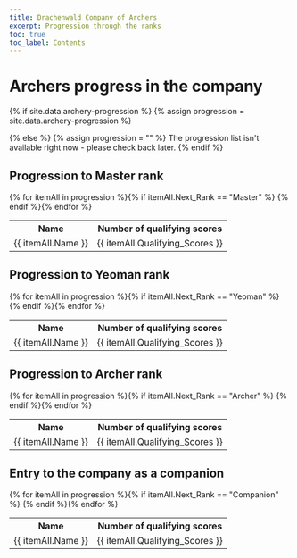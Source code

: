 ```yaml
---
title: Drachenwald Company of Archers
excerpt: Progression through the ranks
toc: true
toc_label: Contents
---
```


# Archers progress in the company

{% if site.data.archery-progression %}
  {% assign progression = site.data.archery-progression %}
  
{% else %}
  {% assign progression = "" %}
  The progression list isn't available right now - please check back later.
{% endif %}


## Progression to Master rank 
<table>
  <tr><th>Name</th><th>Number of qualifying scores</th></tr>
 {% for itemAll in progression %}{% if itemAll.Next_Rank == "Master" %} <tr><td> {{ itemAll.Name }} </td><td> {{ itemAll.Qualifying_Scores }} </td></tr> {% endif %}{% endfor %}
</table>

## Progression to Yeoman rank
<table>
  <tr><th>Name</th><th>Number of qualifying scores</th></tr>
 {% for itemAll in progression %}{% if itemAll.Next_Rank == "Yeoman" %} <tr><td> {{ itemAll.Name }} </td><td> {{ itemAll.Qualifying_Scores }} </td></tr> {% endif %}{% endfor %}
</table>

## Progression to Archer rank
<table>
  <tr><th>Name</th><th>Number of qualifying scores</th></tr>
 {% for itemAll in progression %}{% if itemAll.Next_Rank == "Archer" %} <tr><td> {{ itemAll.Name }} </td><td> {{ itemAll.Qualifying_Scores }} </td></tr> {% endif %}{% endfor %}
</table>

## Entry to the company as a companion
<table>
  <tr><th>Name</th><th>Number of qualifying scores</th></tr>
 {% for itemAll in progression %}{% if itemAll.Next_Rank == "Companion" %} <tr><td> {{ itemAll.Name }} </td><td> {{ itemAll.Qualifying_Scores }} </td></tr> {% endif %}{% endfor %}
</table>
